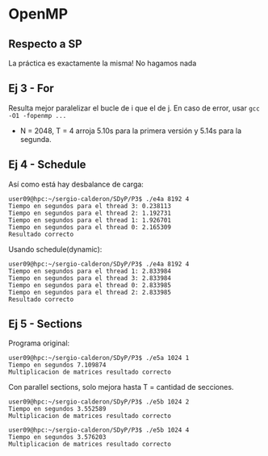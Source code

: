 # OpenMP

## Respecto a SP
La práctica es exactamente la misma! No hagamos nada

## Ej 3 - For
Resulta mejor paralelizar el bucle de i que el de j. En caso de error, usar ```gcc -O1 -fopenmp ...```
* N = 2048, T = 4 arroja 5.10s para la primera versión y 5.14s para la segunda.

## Ej 4 - Schedule
Así como está hay desbalance de carga:
```
user09@hpc:~/sergio-calderon/SDyP/P3$ ./e4a 8192 4
Tiempo en segundos para el thread 3: 0.238113
Tiempo en segundos para el thread 2: 1.192731
Tiempo en segundos para el thread 1: 1.926701
Tiempo en segundos para el thread 0: 2.165309
Resultado correcto
```

Usando schedule(dynamic):
```
user09@hpc:~/sergio-calderon/SDyP/P3$ ./e4a 8192 4
Tiempo en segundos para el thread 1: 2.833984
Tiempo en segundos para el thread 3: 2.833984
Tiempo en segundos para el thread 0: 2.833985
Tiempo en segundos para el thread 2: 2.833985
Resultado correcto
```

## Ej 5 - Sections
Programa original:
```
user09@hpc:~/sergio-calderon/SDyP/P3$ ./e5a 1024 1
Tiempo en segundos 7.109874
Multiplicacion de matrices resultado correcto
```

Con parallel sections, solo mejora hasta T = cantidad de secciones.
```
user09@hpc:~/sergio-calderon/SDyP/P3$ ./e5b 1024 2
Tiempo en segundos 3.552589
Multiplicacion de matrices resultado correcto

user09@hpc:~/sergio-calderon/SDyP/P3$ ./e5b 1024 4
Tiempo en segundos 3.576203
Multiplicacion de matrices resultado correcto
```
